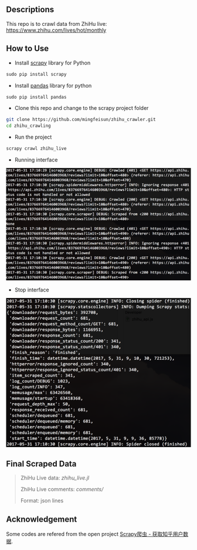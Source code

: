 ## Descriptions
This repo is to crawl data from ZhiHu live: https://www.zhihu.com/lives/hot/monthly

## How to Use
* Install [scrapy](https://scrapy.org/) library for Python
``` python
sudo pip install scrapy
```
* Install [pandas](http://pandas.pydata.org/) library for python
``` python
sudo pip install pandas
```
* Clone this repo and change to the scrapy project folder
``` bash
git clone https://github.com/mingfeisun/zhihu_crawler.git
cd zhihu_crawling
```
* Run the project
``` bash
scrapy crawl zhihu_live
```
* Running interface

![](running.png)

* Stop interface

![](stop.png)

## Final Scraped Data
> ZhiHu Live data: *zhihu_live.jl* 
>
> ZhiHu Live comments: *comments/*
>
> Format: json lines

## Acknowledgement
Some codes are refered from the open project [Scrapy爬虫 - 获取知乎用户数据](https://github.com/ansenhuang/scrapy-zhihu-users).
